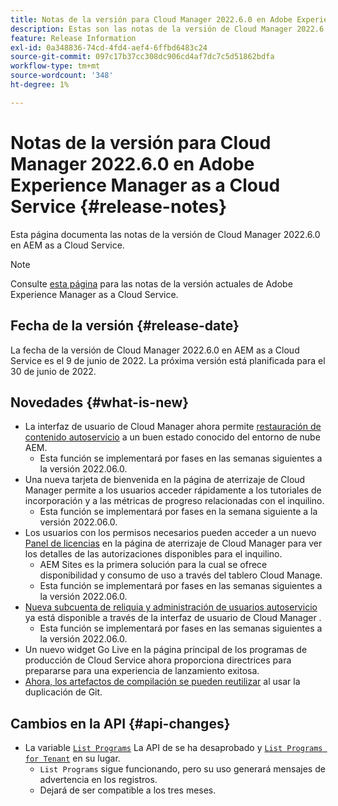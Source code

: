 ```yaml
---
title: Notas de la versión para Cloud Manager 2022.6.0 en Adobe Experience Manager as a Cloud Service
description: Estas son las notas de la versión de Cloud Manager 2022.6.0 en AEM as a Cloud Service.
feature: Release Information
exl-id: 0a348836-74cd-4fd4-aef4-6ffbd6483c24
source-git-commit: 097c17b37cc308dc906cd4af7dc7c5d51862bdfa
workflow-type: tm+mt
source-wordcount: '348'
ht-degree: 1%

---
```


# Notas de la versión para Cloud Manager 2022.6.0 en Adobe Experience Manager as a Cloud Service {#release-notes}

Esta página documenta las notas de la versión de Cloud Manager 2022.6.0 en AEM as a Cloud Service.

>[!NOTE]
>
>Consulte [esta página](/help/release-notes/release-notes-cloud/release-notes-current.md) para las notas de la versión actuales de Adobe Experience Manager as a Cloud Service.

## Fecha de la versión {#release-date}

La fecha de la versión de Cloud Manager 2022.6.0 en AEM as a Cloud Service es el 9 de junio de 2022. La próxima versión está planificada para el 30 de junio de 2022.

## Novedades {#what-is-new}

* La interfaz de usuario de Cloud Manager ahora permite [restauración de contenido autoservicio](/help/operations/backup.md) a un buen estado conocido del entorno de nube AEM.
   * Esta función se implementará por fases en las semanas siguientes a la versión 2022.06.0.
* Una nueva tarjeta de bienvenida en la página de aterrizaje de Cloud Manager permite a los usuarios acceder rápidamente a los tutoriales de incorporación y a las métricas de progreso relacionadas con el inquilino.
   * Esta función se implementará por fases en la semana siguiente a la versión 2022.06.0.
* Los usuarios con los permisos necesarios pueden acceder a un nuevo [Panel de licencias](/help/implementing/cloud-manager/license-dashboard.md) en la página de aterrizaje de Cloud Manager para ver los detalles de las autorizaciones disponibles para el inquilino.
   * AEM Sites es la primera solución para la cual se ofrece disponibilidad y consumo de uso a través del tablero Cloud Manage.
   * Esta función se implementará por fases en las semanas siguientes a la versión 2022.06.0.
* [Nueva subcuenta de reliquia y administración de usuarios autoservicio](/help/implementing/cloud-manager/user-access-new-relic.md) ya está disponible a través de la interfaz de usuario de Cloud Manager .
   * Esta función se implementará por fases en las semanas siguientes a la versión 2022.06.0.
* Un nuevo widget Go Live en la página principal de los programas de producción de Cloud Service ahora proporciona directrices para prepararse para una experiencia de lanzamiento exitosa.
* [Ahora, los artefactos de compilación se pueden reutilizar](/help/implementing/cloud-manager/getting-access-to-aem-in-cloud/setting-up-project.md#build-artifact-reuse) al usar la duplicación de Git.

## Cambios en la API {#api-changes}

* La variable [`List Programs`](https://developer.adobe.com/experience-cloud/cloud-manager/reference/api/#operation/getPrograms) La API de se ha desaprobado y [`List Programs for Tenant`](https://developer.adobe.com/experience-cloud/cloud-manager/reference/api/#operation/getProgramsForTenant) en su lugar.
   * `List Programs` sigue funcionando, pero su uso generará mensajes de advertencia en los registros.
   * Dejará de ser compatible a los tres meses.
